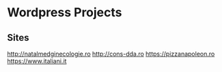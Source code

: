 # Wordpress Projects

## Sites
http://natalmedginecologie.ro
http://cons-dda.ro
https://pizzanapoleon.ro
https://www.italiani.it
